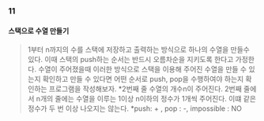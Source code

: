 ### 11
#### 스택으로 수열 만들기

>1부터 n까지의 수를 스택에 저장하고 출력하는 방식으로 하나의 수열을 만들수 있다. 이때 스택의 push하는 순서는 반드시 오름차순을 지키도록 한다고 가정한다. 수열이 주어졌을때 이러한 방식으로 스택을 이용해 주어진 수열을 만들 수 있는지 확인하고 만들 수 있다면 어떤 순서로 push, pop을 수행하여야 하는지 확인하는 프로그램을 작성해보자. 
*2번째 줄 수열의 개수n이 주어진다. 2번째 줄에서 n개의 줄에는 수열을 이루는 1이상 n이하의 정수가 1개씩 주어진다. 이떄 같은 정수가 두 번 이상 나오지는 않는다. 
*push: + , pop : -, impossible : NO

